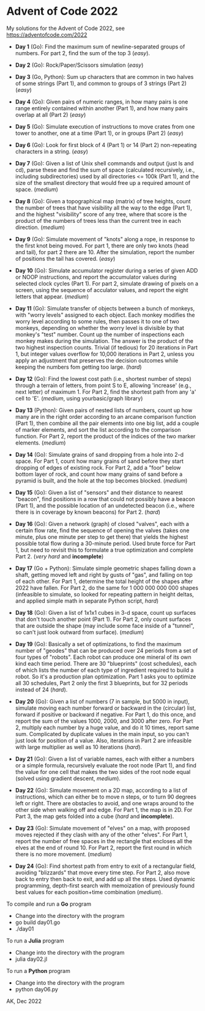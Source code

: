 # Advent of Code 2022

My solutions for the Advent of Code 2022, 
see https://adventofcode.com/2022

* **Day 1** (Go): Find the maximum sum of newline-separated 
  groups of numbers. For part 2, find the sum of the top 3 (*easy*).

* **Day 2** (Go): Rock/Paper/Scissors simulation  (*easy*)

* **Day 3** (Go, Python): Sum up characters that are common in two halves of
  some strings (Part 1), and common to groups of 3 strings (Part 2) (*easy*)

* **Day 4** (Go): Given pairs of numeric ranges, in how many pairs is one range
  entirely contained within another (Part 1), and how many pairs overlap at 
  all (Part 2) (*easy*)

* **Day 5** (Go): Simulate execution of instructions to move crates from 
  one tower to another, one at a time (Part 1), or in groups (Part 2) (*easy*)

* **Day 6** (Go): Look for first block of 4 (Part 1) or 14 (Part 2) 
  non-repeating characters in a string.  (*easy*)

* **Day 7** (Go): Given a list of Unix shell commands and output (just 
  ls and cd), parse these and find the sum of space (calculated recursively,
  i.e., including subdirectories) used by all directories <= 100k (Part 1), 
  and the size of the smallest directory that would free 
  up a required amount of space. (*medium*)

* **Day 8** (Go): Given a topographical map (matrix) of tree heights, count 
  the number of trees that have visibility all the way to the edge (Part 1), 
  and the highest "visibility" score of any tree, where that score is the 
  product of the numbers of trees less than the current tree in each 
  direction. (*medium*)

* **Day 9** (Go): Simulate movement of "knots" along a rope, in response to 
  the first knot being moved. For part 1, there are only two knots (head and 
  tail), for part 2 there are 10. After the simulation, report the number 
  of positions the tail has covered. (*easy*)

* **Day 10** (Go): Simulate accumulator register during a series of given 
  ADD or NOOP instructions, and report the accumulator values during 
  selected clock cycles (Part 1). For part 2, simulate drawing of pixels 
  on a screen, using the sequence of acculator values, and report the eight 
  letters that appear. (*medium*)

* **Day 11** (Go): Simulate transfer of objects between a bunch of monkeys, 
  with "worry levels" assigned to each object. Each monkey modifies the 
  worry level according to some rules, then passes it to one of two monkeys, 
  depending on whether the worry level is divisible by that monkey's "test" 
  number.  Count up the number of inspections each monkey makes during the 
  simulation. The answer is the product of the two highest inspection counts. 
  Trivial (if tedious) for 20 iterations in Part 1, but integer values 
  overflow for 10,000 iterations in Part 2, unless you apply an adjustment 
  that preserves the decision outcomes while keeping the numbers fom getting 
  too large. (*hard*)

* **Day 12** (Go): Find the lowest cost path (i.e., shortest number of steps)
  through a terrain of letters, from point S to E, allowing 'increase' (e.g.,
  next letter) of maximum 1. For Part 2, find the shortest path from any 'a'
  cell to 'E'. (*medium*, using yourbasic/graph library)

* **Day 13** (Python): Given pairs of nested lists of numbers, count up how
  many are in the right order according to an arcane comparison function (Part
  1), then combine all the pair elements into one big list, add a couple of 
  marker elements, and sort the list according to the comparison function. 
  For Part 2, report the product of the indices of the two marker elements.
  (*medium*)

* **Day 14** (Go): Simulate grains of sand dropping from a hole into 2-d space.
  For Part 1, count how many grains of sand before they start dropping of edges
  of existing rock. For Part 2, add a "foor" below  bottom layer of rock, and
  count how many grains of sand before a pyramid is built, and the hole at the
  top becomes blocked. (*medium*)

* **Day 15** (Go): Given a list of "sensors" and their distance to nearest
  "beacon", find positions in a row that could not possibly have a beacon (Part
  1), and the possible location of an undetected beacon (i.e., where there is
  in coverage by known beacons) for Part 2. (*hard*)

* **Day 16** (Go): Given a network (graph) of closed "valves", each with
  a certain flow rate, find the sequence of opening the valves (takes 
  one minute, plus one minute per step to get there) that yields the
  highest possible total flow during a 30-minute period. Used brute force
  for Part 1, but need to revisit this to formulate a true optimization
  and complete Part 2. (*very hard* and **incomplete**)

* **Day 17** (Go + Python): Simulate simple geometric shapes falling down a shaft,
  getting moved left and right by gusts of "gas", and falling on top of 
  each other. For Part 1, determine the total height of the shapes after
  2022 have fallen. For Part 2, do the same for 1 000 000 000 000 shapes
  (infeasible to simulate, so looked for repeating pattern in height
  deltas, and applied simple math in separate Python script, *hard*)

* **Day 18** (Go): Given a list of 1x1x1 cubes in 3-d space, count up surfaces
  that don't touch another point (Part 1).  For Part 2, only count surfaces
  that are outside the shape (may include some face inside of a "tunnel", so
  can't just look outward from surface). (*medium*)

* **Day 19** (Go): Basically a set of optimizations, to find the maximum number 
  of "geodes" that can be produced over 24 periods from a set of four types of
  "robots".  Each robot can produce one mineral of its own kind each time
  period. There are 30 "blueprints" (cost schedules), each of which lists the
  number of each type of ingredient required to build a robot. So it's a
  production plan optimization.  Part 1 asks you to optimize all 30 schedules,
  Part 2 only the first 3 blueprints, but for 32 periods instead of 24 (*hard*).

* **Day 20** (Go): Given a list of numbers (7 in sample, but 5000 in input),
  simulate moving each number forward or backward in the (circular) list,
  forward if positive or backward if negative. For Part 1, do this once, and
  report the sum of the values 1000, 2000, and 3000 after zero. For Part 2,
  multiply each number by a huge value, and do it 10 times, report same sum.
  Complicated by duplicate values in the  main input, so you can't just look
  for position of a value. Also, iterations in Part 2 are infeasible with large
  multiplier as well as 10 iterations (*hard*).

* **Day 21** (Go): Given a list of variable names, each with either a numbers
  or a simple formula, recursively evaluate the root node (Part 1),
  and find the value for one cell that makes the two sides of the
  root node equal (solved using gradient descent, *medium*).

* **Day 22** (Go): Simulate movement on a 2D map, according to a list of
  instructions, which can either be to move n steps, or to turn 90 degrees 
  left or right. There are obstacles to avoid, and one wraps around to the 
  other side when walking off and edge. For Part 1, the map is in 2D. For 
  Part 3, the map gets folded into a cube (*hard* and **incomplete**).

* **Day 23** (Go): Simulate movement of "elves" on a map, with proposed moves
  rejected if they clash with any of the other "elves". For Part 1, report the 
  number of free spaces in the rectangle that encloses all the elves at the end 
  of round 10.  For Part 2, report the first round in which there is no more 
  movement. (*medium*)

* **Day 24** (Go): Find shortest path from entry to exit of a rectangular field, 
  avoiding "blizzards" that move every time step. For Part 2, also move back to
  entry then back to exit, and add up all the steps. Used dynamic programming, 
  depth-first search with memoization of previously found best values for each 
  position+time combination (*medium*).

To compile and run a **Go** program
* Change into the directory with the program
* go build day01.go
* ./day01

To run a **Julia** program
* Change into the directory with the program
* julia day02.jl

To run a **Python** program
* Change into the directory with the program
* python day06.py

AK, Dec 2022
